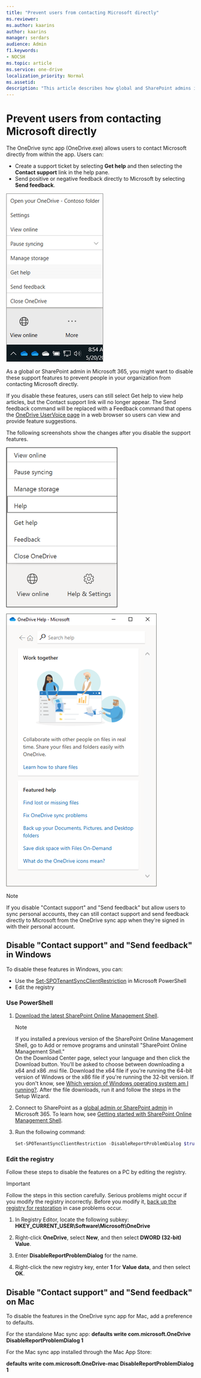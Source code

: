 ```yaml
---
title: "Prevent users from contacting Microsoft directly"
ms.reviewer: 
ms.author: kaarins
author: kaarins
manager: serdars
audience: Admin
f1.keywords:
- NOCSH
ms.topic: article
ms.service: one-drive
localization_priority: Normal
ms.assetid: 
description: "This article describes how global and SharePoint admins in Microsoft 365 can disable the "Contact support" and "Send feedback" features in the OneDrive sync app."
---
```


# Prevent users from contacting Microsoft directly

The OneDrive sync app (OneDrive.exe) allows users to contact Microsoft directly from within the app. Users can:

- Create a support ticket by selecting **Get help** and then selecting the **Contact support** link in the help pane.
- Send positive or negative feedback directly to Microsoft by selecting **Send feedback**.

![The Get help and Send feedback commands](media/Img1-4717638.png)

As a global or SharePoint admin in Microsoft 365, you might want to disable these support features to prevent people in your organization from contacting Microsoft directly.

If you disable these features, users can still select Get help to view help articles, but the Contact support link will no longer appear. The Send feedback command will be replaced with a Feedback command that opens the [OneDrive UserVoice page](https://onedrive.uservoice.com/) in a web browser so users can view and provide feature suggestions.

The following screenshots show the changes after you disable the support features.

![The Get help and Feedback commands](media/Img2-4717638.png)

![The help pane](media/Img3-4717638.png)

> [!NOTE]
> If you disable "Contact support" and "Send feedback" but allow users to sync personal accounts, they can still contact support and send feedback directly to Microsoft from the OneDrive sync app when they're signed in with their personal account. 

## Disable "Contact support" and "Send feedback" in Windows 

To disable these features in Windows, you can:

- Use the [Set-SPOTenantSyncClientRestriction](/powershell/module/sharepoint-online/set-spotenantsyncclientrestriction) in Microsoft PowerShell
- Edit the registry

### Use PowerShell

1. [Download the latest SharePoint Online Management Shell](https://go.microsoft.com/fwlink/p/?LinkId=255251).

    > [!NOTE]
    > If you installed a previous version of the SharePoint Online Management Shell, go to Add or remove programs and uninstall "SharePoint Online Management Shell." <br>On the Download Center page, select your language and then click the Download button. You'll be asked to choose between downloading a x64 and x86 .msi file. Download the x64 file if you're running the 64-bit version of Windows or the x86 file if you're running the 32-bit version. If you don't know, see [Which version of Windows operating system am I running?](https://support.microsoft.com/help/13443/windows-which-operating-system). After the file downloads, run it and follow the steps in the Setup Wizard.

2. Connect to SharePoint as a [global admin or SharePoint admin](/sharepoint/sharepoint-admin-role) in Microsoft 365. To learn how, see [Getting started with SharePoint Online Management Shell](/powershell/sharepoint/sharepoint-online/connect-sharepoint-online).
    
3. Run the following command:
    
      ```PowerShell
      Set-SPOTenantSyncClientRestriction -DisableReportProblemDialog $true
      ```

### Edit the registry

Follow these steps to disable the features on a PC by editing the registry.

> [!IMPORTANT]
> Follow the steps in this section carefully. Serious problems might occur if you modify the registry incorrectly. Before you modify it, [back up the registry for restoration](https://support.microsoft.com/help/322756/how-to-back-up-and-restore-the-registry-in-windows) in case problems occur.

1. In Registry Editor, locate the following subkey: **HKEY_CURRENT_USER\Software\Microsoft\OneDrive**

2. Right-click **OneDrive**, select **New**, and then select **DWORD (32-bit) Value**.

3. Enter **DisableReportProblemDialog** for the name.

4. Right-click the new registry key, enter **1** for **Value data**, and then select **OK**.

## Disable "Contact support" and "Send feedback" on Mac 

To disable the features in the OneDrive sync app for Mac, add a preference to defaults.

For the standalone Mac sync app:
**defaults write com.microsoft.OneDrive DisableReportProblemDialog 1**

For the Mac sync app installed through the Mac App Store:

**defaults write com.microsoft.OneDrive-mac DisableReportProblemDialog 1**
